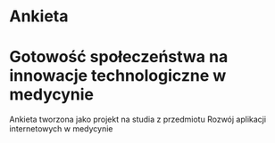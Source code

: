 # Ankieta
# Gotowość społeczeństwa na innowacje technologiczne w medycynie
Ankieta tworzona jako projekt na studia z przedmiotu Rozwój aplikacji internetowych w medycynie 
